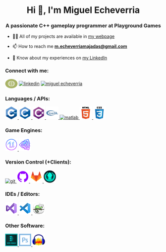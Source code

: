 <!-- ### Hi there 👋 -->

<!--
**Melell/Melell** is a ✨ _special_ ✨ repository because its `README.md` (this file) appears on your GitHub profile.

Here are some ideas to get you started:

- 🔭 I’m currently working on ...
- 🌱 I’m currently learning ...
- 👯 I’m looking to collaborate on ...
- 🤔 I’m looking for help with ...
- 💬 Ask me about ...
- 📫 How to reach me: ...
- 😄 Pronouns: ...
- ⚡ Fun fact: ...
-->

<h1 align="center">Hi 👋, I'm Miguel Echeverria</h1>
<h3 align="center">A passionate C++ gameplay programmer at Playground Games</h3>

- 👨‍💻 All of my projects are available in [my webpage](https://www.miguel-echeverria.com)

- 📫 How to reach me **m.echeverriamajadas@gmail.com**

- 📄 Know about my experiences on [my LinkedIn](https://www.linkedin.com/in/miguel-echeverria-majadas)

<h3 align="left">Connect with me:</h3>
<p align="left">
<a href="https://www.miguel-echeverria.com" target="_blank"><img align="center" src="images/Website.svg" alt="miguel_echeverria" height="30" width="40" /></a>
<a href="https://linkedin.com/in/miguel-echeverria-majadas" target="_blank"><img align="center" src="https://raw.githubusercontent.com/rahuldkjain/github-profile-readme-generator/master/src/images/icons/Social/linked-in-alt.svg" alt="linkedin" height="30" width="40" /></a>
<a href="https://www.youtube.com/channel/UCU7kYy_D3UsaLmHRGg5A0tw" target="_blank"><img align="center" src="https://raw.githubusercontent.com/rahuldkjain/github-profile-readme-generator/master/src/images/icons/Social/youtube.svg" alt="miguel echeverria" height="30" width="40" /></a>
</p>

<h3 align="left">Languages / APIs:</h3>
<p align="left">
    <a href="https://www.w3schools.com/cpp/" target="_blank" rel="noreferrer"> <img src="https://raw.githubusercontent.com/devicons/devicon/master/icons/cplusplus/cplusplus-original.svg" alt="cplusplus" width="40" height="40"/> </a>
    <a href="https://www.cprogramming.com/" target="_blank" rel="noreferrer"> <img src="https://raw.githubusercontent.com/devicons/devicon/master/icons/c/c-original.svg" alt="c" width="40" height="40"/> </a>
    <a href="https://www.w3schools.com/cs/" target="_blank" rel="noreferrer"> <img src="https://raw.githubusercontent.com/devicons/devicon/master/icons/csharp/csharp-original.svg" alt="csharp" width="40" height="40"/> </a>
    <a href="https://www.opengl.org/" target="_blank" rel="noreferrer"> <img src="images/opengl.png" alt="opengl" width="40" height="40"/> </a>
    <a href="https://www.mathworks.com/" target="_blank" rel="noreferrer"> <img src="https://upload.wikimedia.org/wikipedia/commons/2/21/Matlab_Logo.png" alt="matlab" width="40" height="40"/> </a>
    <a href="https://www.w3.org/html/" target="_blank" rel="noreferrer"> <img src="https://raw.githubusercontent.com/devicons/devicon/master/icons/html5/html5-original-wordmark.svg" alt="html5" width="40" height="40"/> </a>
    <a href="https://www.w3schools.com/css/" target="_blank" rel="noreferrer"> <img src="https://raw.githubusercontent.com/devicons/devicon/master/icons/css3/css3-original-wordmark.svg" alt="css3" width="40" height="40"/> </a>
</p>

<h3 align="left">Game Engines:</h3>
<p align="left">
    <a href="https://unrealengine.com/" target="_blank" rel="noreferrer"> <img src="images/unreal-engine.png" alt="unreal" width="40" height="40"/> </a>
    <a href="https://unity.com/" target="_blank" rel="noreferrer"> <img src="images/unity.png" alt="unity" width="40" height="40"/> </a>
</p>

<h3 align="left">Version Control (+Clients):</h3>
<p align="left">
    <a href="https://git-scm.com/" target="_blank" rel="noreferrer"> <img src="https://www.vectorlogo.zone/logos/git-scm/git-scm-icon.svg" alt="git" width="40" height="40"/> </a>
    <a href="https://github.com/" target="_blank" rel="noreferrer"> <img src="images/github.png" alt="github" width="40" height="40"/> </a>
    <a href="https://about.gitlab.com/" target="_blank" rel="noreferrer"> <img src="images/gitlab.png" alt="gitlab" width="40" height="40"/> </a>
    <a href="https://www.gitkraken.com/" target="_blank" rel="noreferrer"> <img src="images/gitkraken.png" alt="gitkraken" width="40" height="40"/> </a>
</p>

<h3 align="left">IDEs / Editors:</h3>
<p align="left">
    <a href="https://visualstudio.microsoft.com/es/vs/" target="_blank" rel="noreferrer"> <img src="images/visual-studio.png" alt="visual-studio" width="40" height="40"/> </a>
    <a href="https://code.visualstudio.com/?wt.mc_id=DX_841432" target="_blank" rel="noreferrer"> <img src="images/vs-code.png" alt="vs-code" width="40" height="40"/> </a>
    <a href="https://notepad-plus-plus.org/" target="_blank" rel="noreferrer"> <img src="images/notepad++.png" alt="notepad++" width="40" height="40"/> </a>
</p>

<h3 align="left">Other Software:</h3>
<p align="left">
    <a href="https://www.autodesk.com/products/3ds-max/overview?term=1-YEAR&tab=subscription&plc=3DSMAX" target="_blank" rel="noreferrer"> <img src="images/3dsmax.png" alt="3dsmax" width="40" height="40"/> </a>
    <a href="https://www.photoshop.com/en" target="_blank" rel="noreferrer"> <img src="https://raw.githubusercontent.com/devicons/devicon/master/icons/photoshop/photoshop-line.svg" alt="photoshop" width="40" height="40"/> </a>
    <a href="https://www.audacityteam.org/" target="_blank" rel="noreferrer"> <img src="images/audacity.png" alt="audacity" width="40" height="40"/> </a>
</p>
